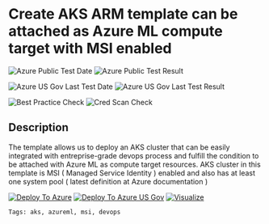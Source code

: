# Create AKS ARM template can be attached as Azure ML compute target with MSI enabled
![Azure Public Test Date](https://azurequickstartsservice.blob.core.windows.net/badges/101-aks-azml-targetcompute/PublicLastTestDate.svg)
![Azure Public Test Result](https://azurequickstartsservice.blob.core.windows.net/badges/101-aks-azml-targetcompute/PublicDeployment.svg)

![Azure US Gov Last Test Date](https://azurequickstartsservice.blob.core.windows.net/badges/101-aks-azml-targetcompute/FairfaxLastTestDate.svg)
![Azure US Gov Last Test Result](https://azurequickstartsservice.blob.core.windows.net/badges/101-aks-azml-targetcompute/FairfaxDeployment.svg)

![Best Practice Check](https://azurequickstartsservice.blob.core.windows.net/badges/101-aks-azml-targetcompute/BestPracticeResult.svg)
![Cred Scan Check](https://azurequickstartsservice.blob.core.windows.net/badges/101-aks-azml-targetcompute/CredScanResult.svg)

## Description
The template allows us to deploy an AKS cluster that can be easily integrated with entreprise-grade devops process and fulfill the condition to be attached with Azure ML as compute target resources. AKS cluster in this template is MSI ( Managed Service Identity ) enabled and also has at least one system pool ( latest definition at Azure documentation )


[![Deploy To Azure](https://raw.githubusercontent.com/fathym-it/azure-quickstart-templates/master/1-CONTRIBUTION-GUIDE/images/deploytoazure.svg?sanitize=true)](https://portal.azure.com/#create/Microsoft.Template/uri/https%3A%2F%2Fraw.githubusercontent.com%2Ffathym-it%2Fazure-quickstart-templates%2Fmaster%2F101-aks-azml-targetcompute%2Fazuredeploy.json)
[![Deploy To Azure US Gov](https://raw.githubusercontent.com/fathym-it/azure-quickstart-templates/master/1-CONTRIBUTION-GUIDE/images/deploytoazuregov.svg?sanitize=true)](https://portal.azure.com/#create/Microsoft.Template/uri/https%3A%2F%2Fraw.githubusercontent.com%2Ffathym-it%2Fazure-quickstart-templates%2Fmaster%2F101-aks-azml-targetcompute%2Fazuredeploy.json)
[![Visualize](https://raw.githubusercontent.com/fathym-it/azure-quickstart-templates/master/1-CONTRIBUTION-GUIDE/images/visualizebutton.svg?sanitize=true)](http://armviz.io/#/?load=https%3A%2F%2Fraw.githubusercontent.com%2Ffathym-it%2Fazure-quickstart-templates%2Fmaster%2F101-aks-azml-targetcompute%2Fazuredeploy.json)



`Tags: aks, azureml, msi, devops`
